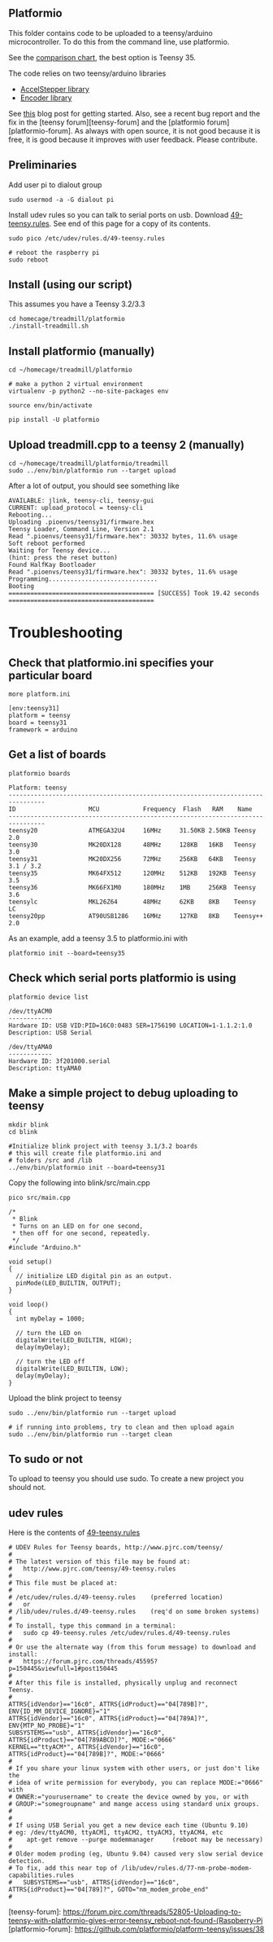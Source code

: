 ## Platformio

This folder contains code to be uploaded to a teensy/arduino microcontroller. To do this from the command line, use platformio.

See the [comparison chart](https://www.pjrc.com/teensy/techspecs.html), the best option is Teensy 35.

The code relies on two teensy/arduino libraries

 - [AccelStepper library](https://www.pjrc.com/teensy/td_libs_AccelStepper.html)
 - [Encoder library](https://www.pjrc.com/teensy/td_libs_Encoder.html)
 
See [this][blog1] blog post for getting started. Also, see a recent bug report and the fix in the [teensy forum][teensy-forum] and the [platformio forum][platformio-forum]. As always with open source, it is not good because it is free, it is good because it improves with user feedback. Please contribute.


## Preliminaries

Add user pi to dialout group

	sudo usermod -a -G dialout pi

Install udev rules so you can talk to serial ports on usb. Download [49-teensy.rules](https://www.pjrc.com/teensy/49-teensy.rules). See end of this page for a copy of its contents.

	sudo pico /etc/udev/rules.d/49-teensy.rules

	# reboot the raspberry pi
	sudo reboot

## Install (using our script)

This assumes you have a Teensy 3.2/3.3

	cd homecage/treadmill/platformio
	./install-treadmill.sh
	
## Install platformio (manually)

	cd ~/homecage/treadmill/platformio

	# make a python 2 virtual environment
	virtualenv -p python2 --no-site-packages env

	source env/bin/activate
	
	pip install -U platformio
	
## Upload treadmill.cpp to a teensy 2 (manually)

	cd ~/homecage/treadmill/platformio/treadmill
	sudo ../env/bin/platformio run --target upload
	
After a lot of output, you should see something like

```
AVAILABLE: jlink, teensy-cli, teensy-gui
CURRENT: upload_protocol = teensy-cli
Rebooting...
Uploading .pioenvs/teensy31/firmware.hex
Teensy Loader, Command Line, Version 2.1
Read ".pioenvs/teensy31/firmware.hex": 30332 bytes, 11.6% usage
Soft reboot performed
Waiting for Teensy device...
(hint: press the reset button)
Found HalfKay Bootloader
Read ".pioenvs/teensy31/firmware.hex": 30332 bytes, 11.6% usage
Programming..............................
Booting
======================================== [SUCCESS] Took 19.42 seconds ========================================
```

# Troubleshooting

## Check that platformio.ini specifies your particular board

```
more platform.ini
```

```
[env:teensy31]
platform = teensy
board = teensy31
framework = arduino
```

## Get a list of boards

```
platformio boards

```

```
Platform: teensy
--------------------------------------------------------------------------------
ID                    MCU            Frequency  Flash   RAM    Name
--------------------------------------------------------------------------------
teensy20              ATMEGA32U4     16MHz     31.50KB 2.50KB Teensy 2.0
teensy30              MK20DX128      48MHz     128KB   16KB   Teensy 3.0
teensy31              MK20DX256      72MHz     256KB   64KB   Teensy 3.1 / 3.2
teensy35              MK64FX512      120MHz    512KB   192KB  Teensy 3.5
teensy36              MK66FX1M0      180MHz    1MB     256KB  Teensy 3.6
teensylc              MKL26Z64       48MHz     62KB    8KB    Teensy LC
teensy20pp            AT90USB1286    16MHz     127KB   8KB    Teensy++ 2.0
```

As an example, add a teensy 3.5 to platformio.ini with

	platformio init --board=teensy35

## Check which serial ports platformio is using

```
platformio device list
```

```
/dev/ttyACM0
------------
Hardware ID: USB VID:PID=16C0:0483 SER=1756190 LOCATION=1-1.1.2:1.0
Description: USB Serial

/dev/ttyAMA0
------------
Hardware ID: 3f201000.serial
Description: ttyAMA0
```

## Make a simple project to debug uploading to teensy

	mkdir blink
	cd blink

	#Initialize blink project with teensy 3.1/3.2 boards
	# this will create file platformio.ini and 
	# folders /src and /lib
	../env/bin/platformio init --board=teensy31
	
Copy the following into blink/src/main.cpp

	pico src/main.cpp

```
/*
 * Blink
 * Turns on an LED on for one second,
 * then off for one second, repeatedly.
 */
#include "Arduino.h"

void setup()
{
  // initialize LED digital pin as an output.
  pinMode(LED_BUILTIN, OUTPUT);
}

void loop()
{
  int myDelay = 1000;

  // turn the LED on
  digitalWrite(LED_BUILTIN, HIGH);
  delay(myDelay);

  // turn the LED off
  digitalWrite(LED_BUILTIN, LOW);
  delay(myDelay);
}
```

Upload the blink project to teensy

```
sudo ../env/bin/platformio run --target upload

# if running into problems, try to clean and then upload again
sudo ../env/bin/platformio run --target clean
```

## To sudo or not

To upload to teensy you should use sudo. To create a new project you should not.

## udev rules

Here is the contents of [49-teensy.rules](https://www.pjrc.com/teensy/49-teensy.rules)

```
# UDEV Rules for Teensy boards, http://www.pjrc.com/teensy/
#
# The latest version of this file may be found at:
#   http://www.pjrc.com/teensy/49-teensy.rules
#
# This file must be placed at:
#
# /etc/udev/rules.d/49-teensy.rules    (preferred location)
#   or
# /lib/udev/rules.d/49-teensy.rules    (req'd on some broken systems)
#
# To install, type this command in a terminal:
#   sudo cp 49-teensy.rules /etc/udev/rules.d/49-teensy.rules
#
# Or use the alternate way (from this forum message) to download and install:
#   https://forum.pjrc.com/threads/45595?p=150445&viewfull=1#post150445
#
# After this file is installed, physically unplug and reconnect Teensy.
#
ATTRS{idVendor}=="16c0", ATTRS{idProduct}=="04[789B]?", ENV{ID_MM_DEVICE_IGNORE}="1"
ATTRS{idVendor}=="16c0", ATTRS{idProduct}=="04[789A]?", ENV{MTP_NO_PROBE}="1"
SUBSYSTEMS=="usb", ATTRS{idVendor}=="16c0", ATTRS{idProduct}=="04[789ABCD]?", MODE:="0666"
KERNEL=="ttyACM*", ATTRS{idVendor}=="16c0", ATTRS{idProduct}=="04[789B]?", MODE:="0666"
#
# If you share your linux system with other users, or just don't like the
# idea of write permission for everybody, you can replace MODE:="0666" with
# OWNER:="yourusername" to create the device owned by you, or with
# GROUP:="somegroupname" and mange access using standard unix groups.
#
#
# If using USB Serial you get a new device each time (Ubuntu 9.10)
# eg: /dev/ttyACM0, ttyACM1, ttyACM2, ttyACM3, ttyACM4, etc
#    apt-get remove --purge modemmanager     (reboot may be necessary)
#
# Older modem proding (eg, Ubuntu 9.04) caused very slow serial device detection.
# To fix, add this near top of /lib/udev/rules.d/77-nm-probe-modem-capabilities.rules
#   SUBSYSTEMS=="usb", ATTRS{idVendor}=="16c0", ATTRS{idProduct}=="04[789]?", GOTO="nm_modem_probe_end" 
#
```

[blog1]: http://blog.cudmore.io/post/2016/02/13/Programming-an-arduino-with-platformio/
[teensy-forum]: https://forum.pjrc.com/threads/52805-Uploading-to-teensy-with-platformio-gives-error-teensy_reboot-not-found-(Raspberry-Pi
[platformio-forum]: https://github.com/platformio/platform-teensy/issues/38